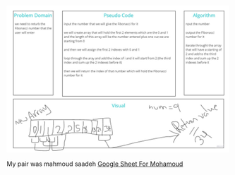 ![Link](./interView.jpg)

My pair was mahmoud saadeh  [Google Sheet For Mohamoud](https://docs.google.com/spreadsheets/d/17f8uAGXQTfz-MniJ6oZ7AqblH89Q_imoEWXAffkH9Ro/edit)